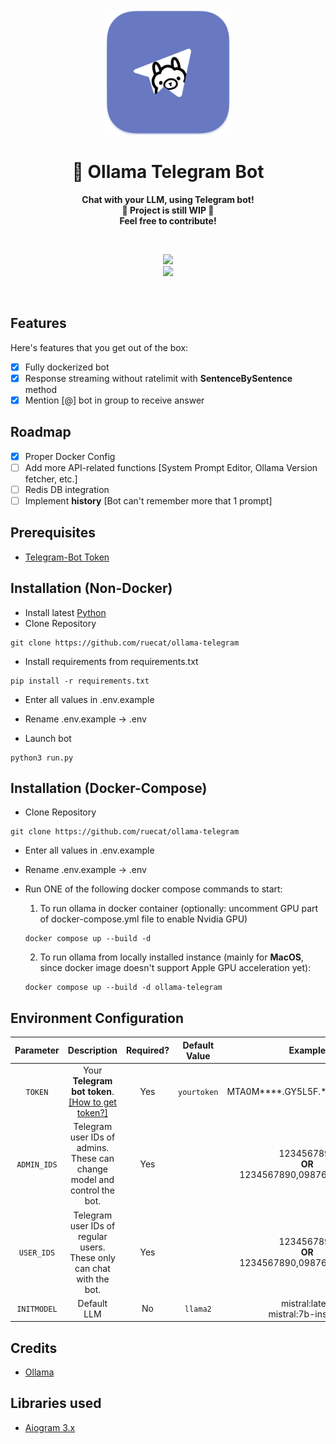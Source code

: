 <div align="center">
  <br>
  <a href="">
    <img src="res/github/ollama-telegram-readme.png" width="200" height="200">
  </a>
  <h1>🦙 Ollama Telegram Bot</h1>
  <p>
    <b>Chat with your LLM, using Telegram bot!</b><br>
    <b>🚧 Project is still WIP 🚧</b><br>
    <b>Feel free to contribute!</b><br>
  </p>
  <br>
  <p align="center">
    <img src="https://img.shields.io/docker/pulls/ruecat/ollama-aiogram?style=for-the-badge"><br>
    <img src="https://img.shields.io/github/downloads/ruecat/ollama-telegram/total?style=for-the-badge&label=GitHub Downloads&color=52489C">
  </p>
  <br>
</div>

## Features
Here's features that you get out of the box:

- [x] Fully dockerized bot
- [x] Response streaming without ratelimit with **SentenceBySentence** method
- [x] Mention [@] bot in group to receive answer

## Roadmap
- [x] Proper Docker Config
- [ ] Add more API-related functions [System Prompt Editor, Ollama Version fetcher, etc.]
- [ ] Redis DB integration
- [ ] Implement **history** [Bot can't remember more that 1 prompt]

## Prerequisites
- [Telegram-Bot Token](https://core.telegram.org/bots#6-botfather)

## Installation (Non-Docker)
+ Install latest [Python](https://python.org/downloads)
+ Clone Repository
```
git clone https://github.com/ruecat/ollama-telegram
```
+ Install requirements from requirements.txt
```
pip install -r requirements.txt
```
+ Enter all values in .env.example

+ Rename .env.example -> .env

+ Launch bot

```
python3 run.py
```
## Installation (Docker-Compose)
+ Clone Repository
```
git clone https://github.com/ruecat/ollama-telegram
```

+ Enter all values in .env.example

+ Rename .env.example -> .env

+ Run ONE of the following docker compose commands to start:
    1. To run ollama in docker container (optionally: uncomment GPU part of docker-compose.yml file to enable Nvidia GPU)
    ```
    docker compose up --build -d
    ```

    2. To run ollama from locally installed instance (mainly for **MacOS**, since docker image doesn't support Apple GPU acceleration yet):
    ```
    docker compose up --build -d ollama-telegram
    ```

## Environment Configuration
|  Parameter  |                                                      Description                                                      | Required? | Default Value |                        Example                        |
|:-----------:|:---------------------------------------------------------------------------------------------------------------------:|:---------:|:-------------:|:-----------------------------------------------------:|
|   `TOKEN`   | Your **Telegram bot token**.<br/>[[How to get token?]](https://core.telegram.org/bots/tutorial#obtain-your-bot-token) |    Yes    |  `yourtoken`  |             MTA0M****.GY5L5F.****g*****5k             |
| `ADMIN_IDS` |                     Telegram user IDs of admins.<br/>These can change model and control the bot.                      |    Yes    |               | 1234567890<br/>**OR**<br/>1234567890,0987654321, etc. |
| `USER_IDS`  |                       Telegram user IDs of regular users.<br/>These only can chat with the bot.                       |    Yes    |               | 1234567890<br/>**OR**<br/>1234567890,0987654321, etc. |
| `INITMODEL` |                                                      Default LLM                                                      |    No     |   `llama2`    |        mistral:latest<br/>mistral:7b-instruct         |

## Credits
+ [Ollama](https://github.com/jmorganca/ollama)

## Libraries used
+ [Aiogram 3.x](https://github.com/aiogram/aiogram)
